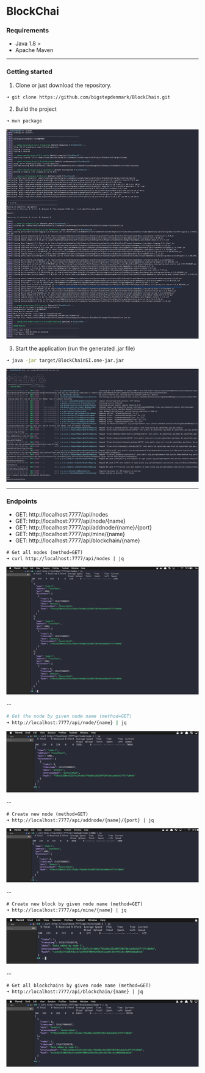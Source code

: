 # BlockChai

### Requirements
* Java 1.8 >
* Apache Maven
----

### Getting started

1. Clone or just download the repository.
```bash
➜ git clone https://github.com/bigstepdenmark/BlockChain.git
```

2. Build the project
```bash
➜ mvn package
```
<img src="images/1.png">

3. Start the application (run the generated .jar file)
```bash
➜ java -jar target/BlockChainSI.one-jar.jar
```
<img src="images/2.png">

---

### Endpoints

* GET: http://localhost:7777/api/nodes
* GET: http://localhost:7777/api/node/{name}
* GET: http://localhost:7777/api/addnode/{name}/{port}
* GET: http://localhost:7777/api/mine/{name}
* GET: http://localhost:7777/api/blockchain/{name}

```
# Get all nodes (method=GET)
➜ curl http://localhost:7777/api/nodes | jq
```
<img src="images/allnodes.png">

--

```bash
# Get the node by given node name (method=GET)
➜ http://localhost:7777/api/node/{name} | jq
```
<img src="images/getnode.png">

--

```
# Create new node (method=GET)
➜ http://localhost:7777/api/addnode/{name}/{port} | jq
```
<img src="images/addnode.png">

--

```
# Create new block by given node name (method=GET)
➜ http://localhost:7777/api/mine/{name} | jq
```
<img src="images/mine.png">

--

```
# Get all blockchains by given node name (method=GET)
➜ http://localhost:7777/api/blockchain/{name} | jq
```
<img src="images/blockchain.png">

